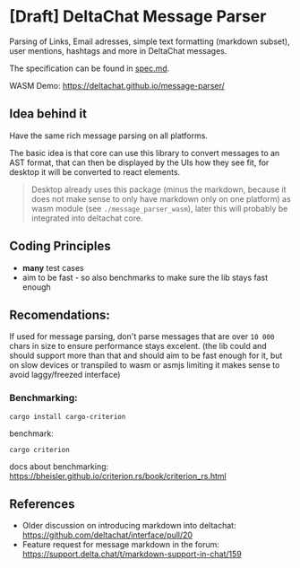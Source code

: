 # [Draft] DeltaChat Message Parser

Parsing of Links, Email adresses, simple text formatting (markdown subset), user mentions, hashtags and more in DeltaChat messages.

The specification can be found in [spec.md](./spec.md).

WASM Demo: <https://deltachat.github.io/message-parser/>

## Idea behind it

Have the same rich message parsing on all platforms.

The basic idea is that core can use this library to convert messages to an AST format,
that can then be displayed by the UIs how they see fit, for desktop it will be converted to react elements.

> Desktop already uses this package (minus the markdown, because it does not make sense to only have markdown only on one platform) as wasm module (see `./message_parser_wasm`), later this will probably be integrated into deltachat core.

## Coding Principles

- **many** test cases
- aim to be fast - so also benchmarks to make sure the lib stays fast enough

## Recomendations:

If used for message parsing, don't parse messages that are over `10 000` chars in size to ensure performance stays excelent. (the lib could and should support more than that and should aim to be fast enough for it, but on slow devices or transpiled to wasm or asmjs limiting it makes sense to avoid laggy/freezed interface)

### Benchmarking:

```
cargo install cargo-criterion
```

benchmark:

```
cargo criterion
```

docs about benchmarking: https://bheisler.github.io/criterion.rs/book/criterion_rs.html

## References

- Older discussion on introducing markdown into deltachat: https://github.com/deltachat/interface/pull/20
- Feature request for message markdown in the forum: https://support.delta.chat/t/markdown-support-in-chat/159
